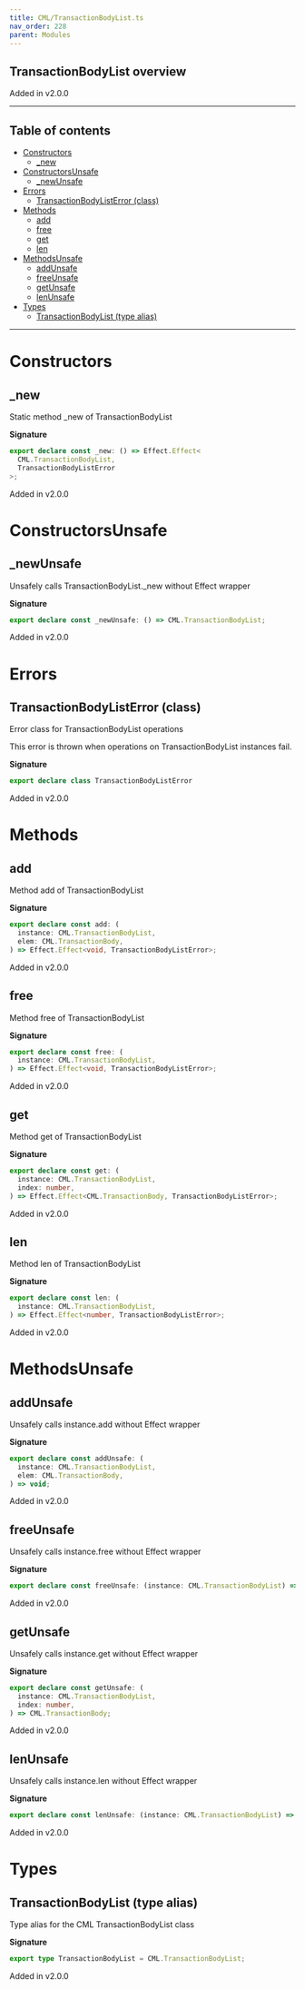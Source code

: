 ```yaml
---
title: CML/TransactionBodyList.ts
nav_order: 228
parent: Modules
---
```


## TransactionBodyList overview

Added in v2.0.0

---

<h2 class="text-delta">Table of contents</h2>

- [Constructors](#constructors)
  - [\_new](#_new)
- [ConstructorsUnsafe](#constructorsunsafe)
  - [\_newUnsafe](#_newunsafe)
- [Errors](#errors)
  - [TransactionBodyListError (class)](#transactionbodylisterror-class)
- [Methods](#methods)
  - [add](#add)
  - [free](#free)
  - [get](#get)
  - [len](#len)
- [MethodsUnsafe](#methodsunsafe)
  - [addUnsafe](#addunsafe)
  - [freeUnsafe](#freeunsafe)
  - [getUnsafe](#getunsafe)
  - [lenUnsafe](#lenunsafe)
- [Types](#types)
  - [TransactionBodyList (type alias)](#transactionbodylist-type-alias)

---

# Constructors

## \_new

Static method \_new of TransactionBodyList

**Signature**

```ts
export declare const _new: () => Effect.Effect<
  CML.TransactionBodyList,
  TransactionBodyListError
>;
```

Added in v2.0.0

# ConstructorsUnsafe

## \_newUnsafe

Unsafely calls TransactionBodyList.\_new without Effect wrapper

**Signature**

```ts
export declare const _newUnsafe: () => CML.TransactionBodyList;
```

Added in v2.0.0

# Errors

## TransactionBodyListError (class)

Error class for TransactionBodyList operations

This error is thrown when operations on TransactionBodyList instances fail.

**Signature**

```ts
export declare class TransactionBodyListError
```

Added in v2.0.0

# Methods

## add

Method add of TransactionBodyList

**Signature**

```ts
export declare const add: (
  instance: CML.TransactionBodyList,
  elem: CML.TransactionBody,
) => Effect.Effect<void, TransactionBodyListError>;
```

Added in v2.0.0

## free

Method free of TransactionBodyList

**Signature**

```ts
export declare const free: (
  instance: CML.TransactionBodyList,
) => Effect.Effect<void, TransactionBodyListError>;
```

Added in v2.0.0

## get

Method get of TransactionBodyList

**Signature**

```ts
export declare const get: (
  instance: CML.TransactionBodyList,
  index: number,
) => Effect.Effect<CML.TransactionBody, TransactionBodyListError>;
```

Added in v2.0.0

## len

Method len of TransactionBodyList

**Signature**

```ts
export declare const len: (
  instance: CML.TransactionBodyList,
) => Effect.Effect<number, TransactionBodyListError>;
```

Added in v2.0.0

# MethodsUnsafe

## addUnsafe

Unsafely calls instance.add without Effect wrapper

**Signature**

```ts
export declare const addUnsafe: (
  instance: CML.TransactionBodyList,
  elem: CML.TransactionBody,
) => void;
```

Added in v2.0.0

## freeUnsafe

Unsafely calls instance.free without Effect wrapper

**Signature**

```ts
export declare const freeUnsafe: (instance: CML.TransactionBodyList) => void;
```

Added in v2.0.0

## getUnsafe

Unsafely calls instance.get without Effect wrapper

**Signature**

```ts
export declare const getUnsafe: (
  instance: CML.TransactionBodyList,
  index: number,
) => CML.TransactionBody;
```

Added in v2.0.0

## lenUnsafe

Unsafely calls instance.len without Effect wrapper

**Signature**

```ts
export declare const lenUnsafe: (instance: CML.TransactionBodyList) => number;
```

Added in v2.0.0

# Types

## TransactionBodyList (type alias)

Type alias for the CML TransactionBodyList class

**Signature**

```ts
export type TransactionBodyList = CML.TransactionBodyList;
```

Added in v2.0.0
